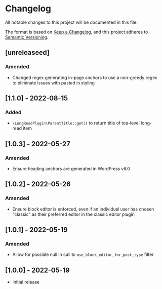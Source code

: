 # Changelog
All notable changes to this project will be documented in this file.

The format is based on [Keep a Changelog](https://keepachangelog.com/en/1.0.0/),
and this project adheres to [Semantic Versioning](https://semver.org/spec/v2.0.0.html).

## [unreleaseed]
### Amended
- Changed regex generating in-page anchors to use a non-greedy regex to eliminate issues with pasted in styling

## [1.1.0] - 2022-08-15
### Added
- `\LongReadPlugin\ParentTitle::get()` to return title of top-level long-read item

## [1.0.3] - 2022-05-27
### Amended
- Ensure heading anchors are generated in WordPress v6.0

## [1.0.2] - 2022-05-26
### Amended
- Ensure block editor is enforced, even if an individual user has chosen "classic" as their preferred editor in the classic editor plugin

## [1.0.1] - 2022-05-19
### Amended
- Allow for possible null in call to `use_block_editor_for_post_type` filter

## [1.0.0] - 2022-05-19
- Initial release
